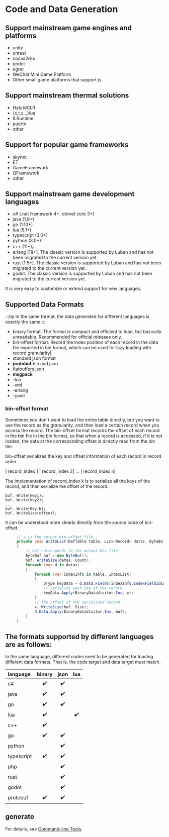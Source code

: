 # Code and Data Generation

## Support mainstream game engines and platforms

  - unity
  - unreal
  - cocos2d-x
  - godot
  - egret
  - WeChat Mini Game Platform
  - Other small game platforms that support js

## Support mainstream thermal solutions

- HybridCLR
- {x,t,s...}lua
- ILRuntime
- puerts
- other


## Support for popular game frameworks

- skynet
- ET
- GameFramework
- QFramework
- other

##  Support mainstream game development languages

  - c# (.net framework 4+. dotnet core 3+)
  - java (1.6+)
  - go (1.10+)
  - lua (5.1+)
  - typescript (3.0+)
  - python (3.0+)
  - c++ (11+)。
  - erlang (18+). The classic version is supported by Luban and has not been migrated to the current version yet.
  - rust (1.5+). The classic version is supported by Luban and has not been migrated to the current version yet.
  - godot. The classic version is supported by Luban and has not been migrated to the current version yet.

It is very easy to customize or extend support for new languages.


## Supported Data Formats

:::tip
In the same format, the data generated for different languages is exactly the same
:::


- binary format. The format is compact and efficient to load, but basically unreadable. Recommended for official releases only.
- bin-offset format. Record the index position of each record in the data file exported in bin format, which can be used for lazy loading with record granularity|
- standard json format
- **protobuf** bin and json
- flatbuffers json
- **msgpack**
- -lua
- -xml
- -erlang
- -yaml

### bin-offset format

Sometimes you don't want to load the entire table directly, but you want to use the record as the granularity, and then load a certain record when you access the record. The bin-offset format records the offset of each record in the bin file in the bin format, so that when a record is accessed, if it is not loaded, the data at the corresponding offset is directly read from the bin file.

bin-offset serializes the key and offset information of each record in record order.

| record_index 1 | record_index 2| ... | record_index n|

The implementation of record_index k is to serialize all the keys of the record, and then serialize the offset of the record.

```text
buf. Write(key1);
buf. Write(key2);
...
buf. Write(Key N);
buf. WriteSize(offset);
```

It can be understood more clearly directly from the source code of bin-offset.

```csharp
     // x is the output bin-offset file
     private void WriteList(DefTable table, List<Record> datas, ByteBuf x)
     {
         // buf corresponds to the output bin file
         ByteBuf buf = new ByteBuf();
         buf. WriteSize(datas. Count);
         foreach (var d in datas)
         {
             foreach (var indexInfo in table. IndexList)
             {
                 DType keyData = d.Data.Fields[indexInfo.IndexFieldIdIndex];
                 // Serialize each key of the record
                 keyData.Apply(BinaryDataVisitor.Ins, x);
             }
             // The offset of the serialized record
             x. WriteSize(buf. Size);
             d.Data.Apply(BinaryDataVisitor.Ins, buf);
         }
     }
```

## The formats supported by different languages are as follows:

In the same language, different codes need to be generated for loading different data formats. That is, the code target and data target must match.

| language   |       binary       |        json        |        lua         |
| :--------- | :----------------: | :----------------: | :----------------: |
| c#         | :heavy_check_mark: | :heavy_check_mark: |                    |
| java       | :heavy_check_mark: | :heavy_check_mark: |                    |
| go         | :heavy_check_mark: | :heavy_check_mark: |                    |
| lua        | :heavy_check_mark: |                    | :heavy_check_mark: |
| c++        | :heavy_check_mark: |                    |                    |
| go         | :heavy_check_mark: | :heavy_check_mark: |                    |
| python     |                    | :heavy_check_mark: |                    |
| typescript | :heavy_check_mark: | :heavy_check_mark: |                    |
|php| | :heavy_check_mark: ||
| rust       |                    | :heavy_check_mark: |                    |
| godot      |                    | :heavy_check_mark: |                    |
| protobuf   | :heavy_check_mark: | :heavy_check_mark: |                    |

## generate

For details, see [Command-line Tools](./commandtools).

